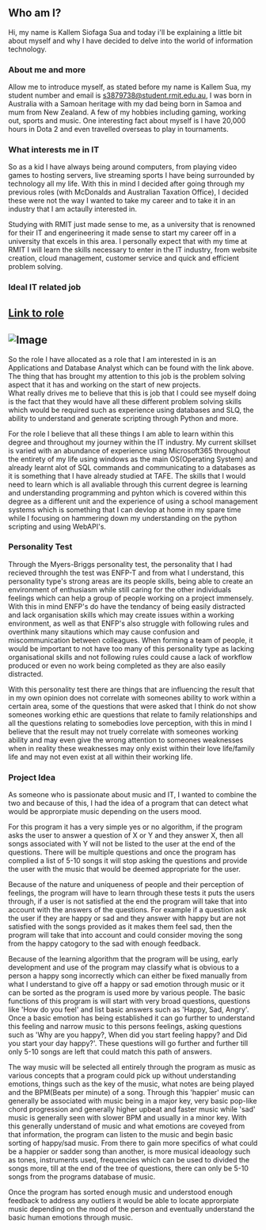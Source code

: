 ## Who am I?

Hi, my name is Kallem Siofaga Sua and today i'll be explaining a little bit about myself and why I have decided to delve into the world of information technology.

### About me and more 

Allow me to introduce myself, as stated before my name is Kallem Sua, my student number and email is s3879738@student.rmit.edu.au, I was born in Australia with a Samoan heritage with my dad being born in Samoa and mum from New Zealand.
A few of my hobbies including gaming, working out, sports and music. One interesting fact about myself is I have 20,000 hours in Dota 2 and even travelled overseas to play in tournaments.

### What interests me in IT

So as a kid I have always being around computers, from playing video games to hosting servers, live streaming sports I have being surrounded by technology all my life. With this in mind I decided after going through my previous roles (with McDonalds and Australian Taxation Office), I decided these were not the way I wanted to take my career and to take it in an industry that I am actaully interested in.

Studying with RMIT just made sense to me, as a university that is renowned for their IT and engerineering it made sense to start my career off in a university that excels in this area.
I personally expect that with my time at RMIT I will learn the skills necessary to enter in the IT industry, from website creation, cloud management, customer service and quick and efficient problem solving.

### Ideal IT related job
## [Link to role](https://www.seek.com.au/job/50558273?type=standout#searchRequestToken=c1a054d3-641e-43be-b150-aec9755c606b)
## ![Image](kallem6r.github.io/chrome_2020-09-20_02-48-04.png)

So the role I have allocated as a role that I am interested in is an Applications and Database Analyst which can be found with the link above. 
The thing that has brought my attention to this job is the problem solving aspect that it has and working on the start of new projects.  
What really drives me to believe that this is job that I could see myself doing is the fact that they would have all these different problem solving skills which would be required such as experience using databases and SLQ, the ability to understand and generate scripting through Python and more.

For the role I believe that all these things I am able to learn within this degree and throughout my journey within the IT industry. My current skillset is varied with an abundance of experience using Microsoft365 throughout the entirety of my life using windows as the main OS(Operating System) and already learnt alot of SQL commands and communicating to a databases as it is something that I have already studied at TAFE. The skills that I would need to learn which is all avaliable through this current degree is learning and understanding programming and pyhton which is covered within this degree as a different unit and the experience of using a school management systems which is something that I can devlop at home in my spare time while I focusing on hammering down my understanding on the python scripting and using WebAPI's.


### Personality Test
Through the Myers-Briggs personality test, the personality that I had recieved throughh the test was ENFP-T and from what I understand, this personality type's strong areas are its people skills, being able to create an environment of enthusiasm while still caring for the other individuals feelings which can help a group of people working on a project immensely. With this in mind ENFP's do have the tendancy of being easily distracted and lack organisation skills which may create issues within a working environment, as well as  that ENFP's also struggle with following rules and overthink many sitautions which may cause confusion and miscommunication between colleagues.
When forming a team of people, it would be important to not have too many of this personality type as lacking organisational skills and not following rules could cause a lack of workflow produced or even no work being completed as they are also easily distracted.

With this personality test there are things that are influencing the result that in my own opinion does not correlate with someones ability to work within a certain area, some of the questions that were asked that I think do not show someones working ethic are questions that relate to family relationships and all the questions relating to somebodies love perception, with this in mind I believe that the result may not truely correlate with someones working ability and may even give the wrong attention to someones weaknesses when in reality these weaknesses may only exist within their love life/family life and may not even exist at all within their working life.


### Project Idea
As someone who is passionate about music and IT, I wanted to combine the two and because of this, I had the idea of a program that can detect what would be approrpiate music depending on the users mood.

For this program it has a very simple yes or no algorithm, if the program asks the user to answer a question of X or Y and they answer X, then all songs associated with Y will not be listed to the user at the end of the questions. There will be multiple questions and once the program has complied a list of 5-10 songs it will stop asking the questions and provide the user with the music that would be deemed appropriate for the user.

Because of the nature and uniqueness of people and their perception of feelings, the program will have to learn through these tests it puts the users through, if a user is not satisfied at the end the program will take that into account with the answers of the questions. For example if a question ask the user if they are happy or sad and they answer with happy but are not satisfied with the songs provided as it makes them feel sad, then the program will take that into account and could consider moving the song from the happy catogory to the sad with enough feedback.

Because of the learning algorithm that the program will be using, early development and use of the program may classify what is obvious to a person a happy song incorrectly which can either be fixed manually from what I understand to give off a happy or sad emotion through music or it can be sorted as the program is used more by various people.
The basic functions of this program is will start with very broad questions, questions like 'How do you feel' and list basic answers such as 'Happy, Sad, Angry'. Once a basic emotion has being established it can go further to understand this feeling and narrow music to this persons feelings, asking questions such as 'Why are you happy?, When did you start feeling happy? and Did you start your day happy?'. These questions will go further and further till only 5-10 songs are left that could match this path of answers.

The way music will be selected all entirely through the program as music as various concepts that a program could pick up without understanding emotions, things such as the key of the music, what notes are being played and the BPM(Beats per minute) of a song. Through this 'happier' music can generally be associated with music being in a major key, very basic pop-like chord progression and generally higher upbeat and faster music while 'sad' music is generally seen with slower BPM and usually in a minor key. With this generally understand of music and what emotions are coveyed from that information, the program can listen to the music and begin basic sorting of happy/sad music. From there to gain more specifics of what could be a happier or sadder song than another, is more musical ideaology such as tones, instruments used, frequencies which can be used to divided the songs more, till at the end of the tree of questions, there can only be 5-10 songs from the programs database of music.

Once the program has sorted enough music and understood enough feedback to address any outliers it would be able to locate approrpiate music depending on the mood of the person and eventually understand the basic human emotions through music.
